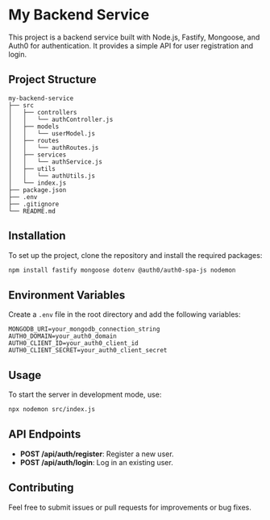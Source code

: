# My Backend Service

This project is a backend service built with Node.js, Fastify, Mongoose, and Auth0 for authentication. It provides a simple API for user registration and login.

## Project Structure

```
my-backend-service
├── src
│   ├── controllers
│   │   └── authController.js
│   ├── models
│   │   └── userModel.js
│   ├── routes
│   │   └── authRoutes.js
│   ├── services
│   │   └── authService.js
│   ├── utils
│   │   └── authUtils.js
│   └── index.js
├── package.json
├── .env
├── .gitignore
└── README.md
```

## Installation

To set up the project, clone the repository and install the required packages:

```bash
npm install fastify mongoose dotenv @auth0/auth0-spa-js nodemon
```

## Environment Variables

Create a `.env` file in the root directory and add the following variables:

```
MONGODB_URI=your_mongodb_connection_string
AUTH0_DOMAIN=your_auth0_domain
AUTH0_CLIENT_ID=your_auth0_client_id
AUTH0_CLIENT_SECRET=your_auth0_client_secret
```

## Usage

To start the server in development mode, use:

```bash
npx nodemon src/index.js
```

## API Endpoints

- **POST /api/auth/register**: Register a new user.
- **POST /api/auth/login**: Log in an existing user.

## Contributing

Feel free to submit issues or pull requests for improvements or bug fixes.